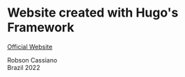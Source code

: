 # Website created with Hugo's Framework

[Official Website](https://gohugo.io/)

Robson Cassiano\
Brazil 2022